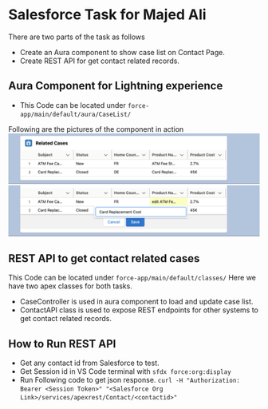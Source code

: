 # Salesforce Task for Majed Ali

There are two parts of the task as follows
- Create an Aura component to show case list on Contact Page.
- Create REST API for get contact related records.

## Aura Component for Lightning experience

- This Code can be located under  `force-app/main/default/aura/CaseList/`

Following are the pictures of the component in action
![Case List](/images/caselist.png)
![Case List](/images/caselistedit.png)

## REST API to get contact related cases

This Code can be located under `force-app/main/default/classes/`
Here we have two apex classes for both tasks.
- CaseController is used in aura component to load and update case list.
- ContactAPI class is used to expose REST endpoints for other systems to get contact related records.

## How to Run REST API

- Get any contact id from Salesforce to test.
- Get Session id in VS Code terminal with `sfdx force:org:display`
- Run Following code to get json response.
```curl -H "Authorization: Bearer <Session Token>" "<Salesforce Org Link>/services/apexrest/Contact/<contactid>"```

